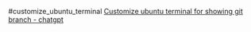 #customize_ubuntu_terminal
[Customize ubuntu terminal for showing git branch - chatgpt](https://chat.openai.com/c/cbee7f9e-89cb-45ed-995f-d00c158fd92a)
